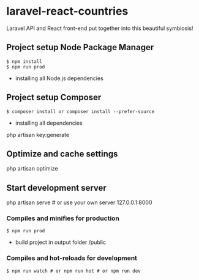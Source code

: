 # laravel-react-countries
Laravel API and React front-end put together into this beautiful symbiosis!

## Project setup Node Package Manager
    $ npm install
    $ npm run prod
- installing all Node.js dependencies

## Project setup Composer
    $ composer install or composer install --prefer-source
- installing all dependencies

php artisan key:generate

## Optimize and cache settings
php artisan optimize

## Start development server
php artisan serve # or use your own server 127.0.0.1:8000

### Compiles and minifies for production    
    $ npm run prod
- build project in output folder /public

### Compiles and hot-reloads for development
    $ npm run watch # or npm run hot # or npm run dev


